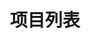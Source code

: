 ---
layout: WjWorks
icon: zhuye
title: 项目列表
tag: 
    - 项目
projectData:
    -   img: https://image.zswei.xyz/img/202304111638865.jpg
        date: '2023-04-01'
        title: 小王同学作品-1
        desc: 日常创作练习作品
        
    -   img: https://image.zswei.xyz/img/202304111638287.jpg
        date: '2023-01-15'
        title: 小王同学作品-2
        desc: 日常创作练习作品

    -   img: https://image.zswei.xyz/img/202304111637204.jpg
        date: '2023-02-15'
        title: 小王同学作品-3
        desc: 日常创作练习作品

    -   img: https://image.zswei.xyz/img/202304111636336.jpg
        date: '2023-02-22'
        title: 小王同学作品-4
        desc: 日常创作练习作品

    -   img: https://image.zswei.xyz/img/202304111636294.jpg
        date: '2023-02-27'
        title: 小王同学作品-5
        desc: 日常创作练习作品

    -   img: https://image.zswei.xyz/img/202304111637373.jpg
        date: '2023-03-04'
        title: 小王同学作品-6
        desc: 日常创作练习作品
           
    -   img: https://image.zswei.xyz/img/202304111635164.jpg
        date: '2023-04-15'
        title: 小王同学作品-7
        desc: 日常创作练习作品
        
    -   img: https://image.zswei.xyz/img/202304111638643.jpg
        date: '2023-03-20'
        title: 小王同学作品-8
        desc: 日常创作练习作品
        
    -   img: https://image.zswei.xyz/img/202304111726161.jpg
        date: '2023-03-25'
        title: 小王同学作品-9
        desc: 日常创作练习作品
        
    -   img: https://image.zswei.xyz/img/202304111727839.jpg
        date: '2023-03-28'
        title: 小王同学作品-10
        desc: 日常创作练习作品
        
    -   img: https://image.zswei.xyz/img/202304111634918.jpg
        date: '2023-01-31'
        title: 小王同学作品-11
        desc: 日常创作练习作品
        
    -   img: https://image.zswei.xyz/img/202304111635164.jpg
        date: '2023-04-01'
        title: 小王同学作品-12
        desc: 日常创作练习作品
        
    -   img: https://image.zswei.xyz/img/202304111636976.jpg
        date: '2023-04-07'
        title: 小王同学作品-13
        desc: 日常创作练习作品
---
